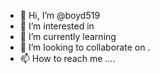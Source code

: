 - 👋 Hi, I’m @boyd519 
- 👀 I’m interested in 
- 🌱 I’m currently learning 
- 💞️ I’m looking to collaborate on .
- 📫 How to reach me ....

<!---
boyd519/boyd519 is a ✨ special ✨ repository because its `README.md` (this file) appears on your GitHub profile.
You can click the Preview link to take a look at your changes.
--->
